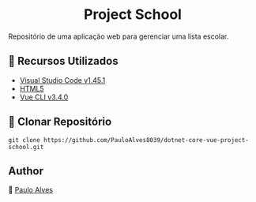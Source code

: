 <h1 align="center">Project School</h1>
Repositório de uma aplicação web para gerenciar uma lista escolar.

## :wrench: Recursos Utilizados

- [Visual Studio Code v1.45.1](https://code.visualstudio.com/)
- [HTML5](https://www.w3schools.com/html/)
- [Vue CLI v3.4.0](https://cli.vuejs.org/)

## :floppy_disk: Clonar Repositório

`git clone https://github.com/PauloAlves8039/dotnet-core-vue-project-school.git`

## Author

:boy: [Paulo Alves](https://github.com/PauloAlves8039)
